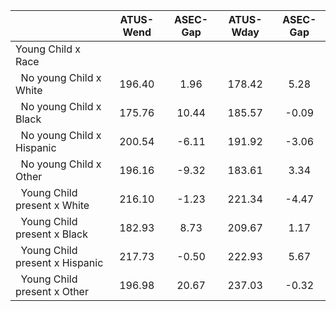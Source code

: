 
|                      |    ATUS-Wend |     ASEC-Gap |    ATUS-Wday |     ASEC-Gap |
| -------------------- | :----------: | :----------: | :----------: | :----------: |
| Young Child x Race   |              |              |              |              |
| &nbsp;&nbsp;No young Child x White |       196.40 |         1.96 |       178.42 |         5.28 |
| &nbsp;&nbsp;No young Child x Black |       175.76 |        10.44 |       185.57 |        -0.09 |
| &nbsp;&nbsp;No young Child x Hispanic |       200.54 |        -6.11 |       191.92 |        -3.06 |
| &nbsp;&nbsp;No young Child x Other |       196.16 |        -9.32 |       183.61 |         3.34 |
| &nbsp;&nbsp;Young Child present x White |       216.10 |        -1.23 |       221.34 |        -4.47 |
| &nbsp;&nbsp;Young Child present x Black |       182.93 |         8.73 |       209.67 |         1.17 |
| &nbsp;&nbsp;Young Child present x Hispanic |       217.73 |        -0.50 |       222.93 |         5.67 |
| &nbsp;&nbsp;Young Child present x Other |       196.98 |        20.67 |       237.03 |        -0.32 |

